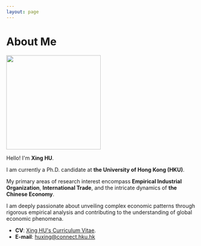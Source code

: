 ```yaml
---
layout: page
---
```


# About Me

<img src="https://huxingecon.github.io/huxing_sit.jpeg" height="250" align=center > <br>

Hello! I'm **Xing HU**.<br>

I am currently a Ph.D. candidate at **the University of Hong Kong (HKU)**.<br> 

My primary areas of research interest encompass **Empirical Industrial Organization**, **International Trade**, and the intricate dynamics of **the Chinese Economy**. <br>

I am deeply passionate about unveiling complex economic patterns through rigorous empirical analysis and contributing to the understanding of global economic phenomena.<br>

- **CV**: [Xing HU's Curriculum Vitae](https://huxingecon.github.io/file/huxing_CV_2024jan22.pdf).
- **E-mail**: huxing@connect.hku.hk


